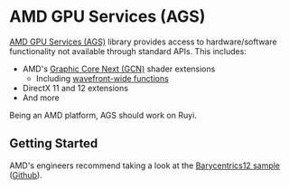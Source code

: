 # AMD GPU Services (AGS)

[AMD GPU Services (AGS)](https://gpuopen.com/gaming-product/amd-gpu-services-ags-library/) library provides access to hardware/software functionality not available through standard APIs.  This includes:

* AMD's [Graphic Core Next (GCN)](https://en.wikipedia.org/wiki/Graphics_Core_Next) shader extensions
    * Including [wavefront-wide functions](https://gpuopen.com/gcn-shader-extensions-for-direct3d-and-vulkan/)
* DirectX 11 and 12 extensions
* And more

Being an AMD platform, AGS should work on Ruyi.

## Getting Started

AMD's engineers recommend taking a look at the [Barycentrics12 sample](https://gpuopen.com/gaming-product/barycentrics12-dx12-gcnshader-ext-sample/) ([Github](https://github.com/GPUOpen-LibrariesAndSDKs/Barycentrics12/)).